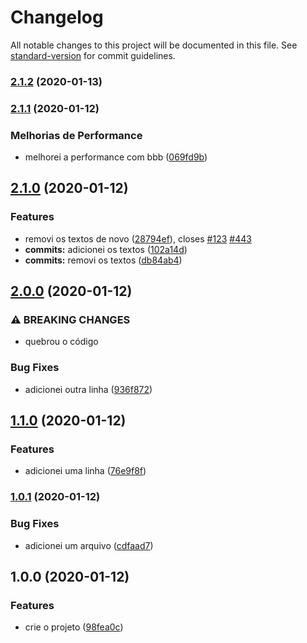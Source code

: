 # Changelog

All notable changes to this project will be documented in this file. See [standard-version](https://github.com/conventional-changelog/standard-version) for commit guidelines.

### [2.1.2](https://github.com/klauskpm/changelog-cicd/compare/v2.1.1...v2.1.2) (2020-01-13)

### [2.1.1](https://github.com/klauskpm/changelog-cicd/compare/v2.1.0...v2.1.1) (2020-01-12)


### Melhorias de Performance

* melhorei a performance com bbb ([069fd9b](https://github.com/klauskpm/changelog-cicd/commit/069fd9b3477b37b7707ad3ad4ec06676f2a89b37))

## [2.1.0](https://github.com/klauskpm/changelog-cicd/compare/v2.0.0...v2.1.0) (2020-01-12)


### Features

* removi os textos de novo ([28794ef](https://github.com/klauskpm/changelog-cicd/commit/28794ef1a1261a80fc8522cad9a72994cee41736)), closes [#123](https://github.com/klauskpm/changelog-cicd/issues/123) [#443](https://github.com/klauskpm/changelog-cicd/issues/443)
* **commits:** adicionei os textos ([102a14d](https://github.com/klauskpm/changelog-cicd/commit/102a14d1cad418cb70c0d6adcf555bbf4d096e1d))
* **commits:** removi os textos ([db84ab4](https://github.com/klauskpm/changelog-cicd/commit/db84ab49c561f2577d2cde6dd007365c8c1ef796))

## [2.0.0](https://github.com/klauskpm/changelog-cicd/compare/v1.1.0...v2.0.0) (2020-01-12)


### ⚠ BREAKING CHANGES

* quebrou o código

### Bug Fixes

* adicionei outra linha ([936f872](https://github.com/klauskpm/changelog-cicd/commit/936f8721998f51e56db0907fc95566c2adb8aa17))

## [1.1.0](https://github.com/klauskpm/changelog-cicd/compare/v1.0.1...v1.1.0) (2020-01-12)


### Features

* adicionei uma linha ([76e9f8f](https://github.com/klauskpm/changelog-cicd/commit/76e9f8f8676fb33b71217f4c9539a8e91d668df7))

### [1.0.1](https://github.com/klauskpm/changelog-cicd/compare/v1.0.0...v1.0.1) (2020-01-12)


### Bug Fixes

* adicionei um arquivo ([cdfaad7](https://github.com/klauskpm/changelog-cicd/commit/cdfaad77d4e49d32f6f460976a0cbb65acddb61c))

## 1.0.0 (2020-01-12)


### Features

* crie o projeto ([98fea0c](https://github.com/klauskpm/changelog-cicd/commit/98fea0c1b236f3f55bd5c3b518ce47b78ac2fd6b))
